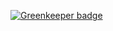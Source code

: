 

[![Greenkeeper badge](https://badges.greenkeeper.io/brunocascio/dore.svg)](https://greenkeeper.io/)